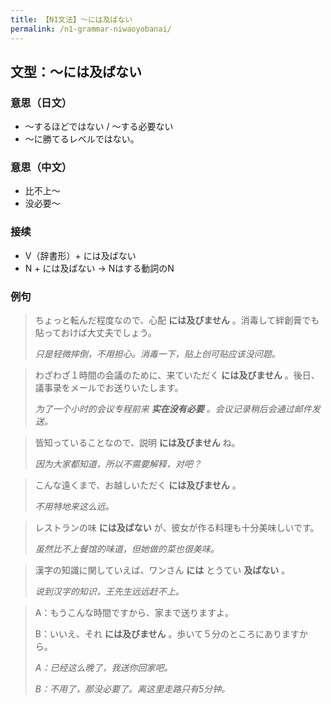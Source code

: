 ```yaml
---
title: 【N1文法】〜には及ばない
permalink: /n1-grammar-niwaoyobanai/
---
```


## 文型：〜には及ばない

### 意思（日文）

- 〜するほどではない / 〜する必要ない
- 〜に勝てるレベルではない。

### 意思（中文）

- 比不上〜
- 没必要～

### 接续

- V（辞書形）+ には及ばない
- N + には及ばない → Nはする動詞のN

### 例句

> ちょっと転んだ程度なので、心配 **には及びません** 。消毒して絆創膏でも貼っておけば大丈夫でしょう。
>
> *只是轻微摔倒，不用担心。消毒一下，贴上创可贴应该没问题。*

> わざわざ１時間の会議のために、来ていただく **には及びません** 。後日、議事录をメールでお送りいたします。
>
> *为了一个小时的会议专程前来 **实在没有必要** 。会议记录稍后会通过邮件发送。*

> 皆知っていることなので、説明 **には及びません** ね。
>
> *因为大家都知道，所以不需要解释，对吧？*

> こんな遠くまで、お越しいただく **には及びません** 。
>
> *不用特地来这么远。*

> レストランの味 **には及ばない** が、彼女が作る料理も十分美味しいです。
>
> *虽然比不上餐馆的味道，但她做的菜也很美味。*

> 漢字の知識に関していえば、ワンさん **には** とうてい **及ばない** 。
>
> *说到汉字的知识，王先生远远赶不上。*

> A：もうこんな時間ですから、家まで送りますよ。
>
> B：いいえ、それ **には及びません** 。歩いて５分のところにありますから。
>
> *A：已经这么晚了，我送你回家吧。*
>
> *B：不用了，那没必要了。离这里走路只有5分钟。*
